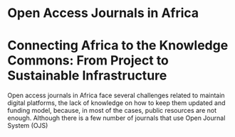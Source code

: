 # Open Access Journals in Africa
# Connecting Africa to the Knowledge Commons: From Project to Sustainable Infrastructure

Open access journals in Africa face several challenges related to maintain digital platforms, the lack of knowledge on how to keep them updated and funding model, because, in most of the cases, public resources are not enough. Although there is a few number of journals that use Open Journal System (OJS)  
